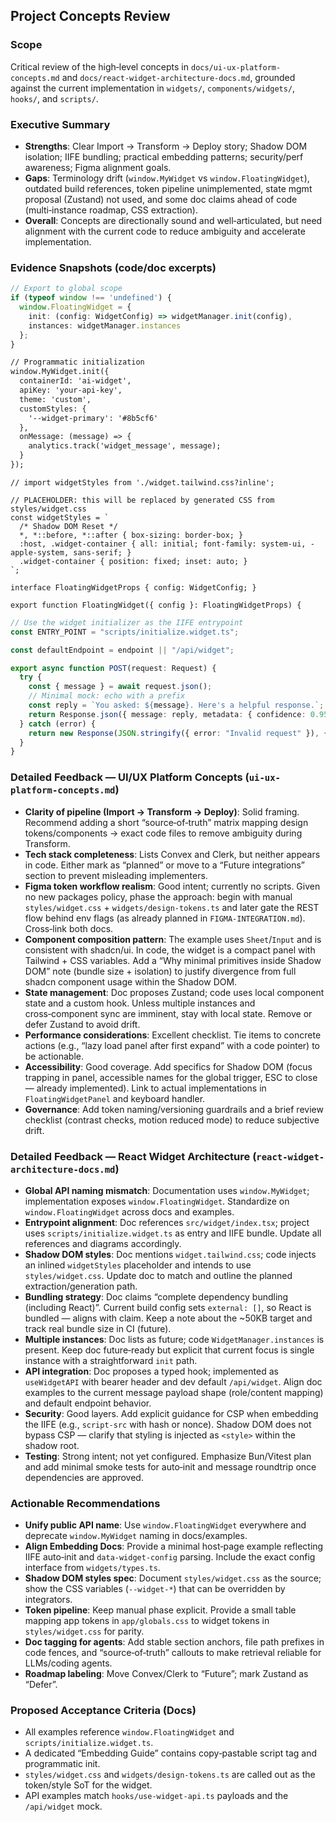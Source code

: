 ## Project Concepts Review

### Scope
Critical review of the high‑level concepts in `docs/ui-ux-platform-concepts.md` and `docs/react-widget-architecture-docs.md`, grounded against the current implementation in `widgets/`, `components/widgets/`, `hooks/`, and `scripts/`.

### Executive Summary
- **Strengths**: Clear Import → Transform → Deploy story; Shadow DOM isolation; IIFE bundling; practical embedding patterns; security/perf awareness; Figma alignment goals.
- **Gaps**: Terminology drift (`window.MyWidget` vs `window.FloatingWidget`), outdated build references, token pipeline unimplemented, state mgmt proposal (Zustand) not used, and some doc claims ahead of code (multi‑instance roadmap, CSS extraction).
- **Overall**: Concepts are directionally sound and well‑articulated, but need alignment with the current code to reduce ambiguity and accelerate implementation.

### Evidence Snapshots (code/doc excerpts)
```typescript:16:22:scripts/initialize.widget.ts
// Export to global scope
if (typeof window !== 'undefined') {
  window.FloatingWidget = {
    init: (config: WidgetConfig) => widgetManager.init(config),
    instances: widgetManager.instances
  };
}
```

```typescript:334:347:docs/react-widget-architecture-docs.md
// Programmatic initialization
window.MyWidget.init({
  containerId: 'ai-widget',
  apiKey: 'your-api-key',
  theme: 'custom',
  customStyles: {
    '--widget-primary': '#8b5cf6'
  },
  onMessage: (message) => {
    analytics.track('widget_message', message);
  }
});
```

```typescript:5:12:widgets/widget-manager.tsx
// import widgetStyles from './widget.tailwind.css?inline';

// PLACEHOLDER: this will be replaced by generated CSS from styles/widget.css
const widgetStyles = `
  /* Shadow DOM Reset */
  *, *::before, *::after { box-sizing: border-box; }
  :host, .widget-container { all: initial; font-family: system-ui, -apple-system, sans-serif; }
  .widget-container { position: fixed; inset: auto; }
`;
```

```typescript:9:13:components/widgets/floating-widget/floating-widget.tsx
interface FloatingWidgetProps { config: WidgetConfig; }

export function FloatingWidget({ config }: FloatingWidgetProps) {
```

```typescript:5:12:scripts/build.widget.ts
// Use the widget initializer as the IIFE entrypoint
const ENTRY_POINT = "scripts/initialize.widget.ts";
```

```typescript:8:10:hooks/use-widget-api.ts
const defaultEndpoint = endpoint || "/api/widget";
```

```typescript:1:10:app/api/widget/route.ts
export async function POST(request: Request) {
  try {
    const { message } = await request.json();
    // Minimal mock: echo with a prefix
    const reply = `You asked: ${message}. Here's a helpful response.`;
    return Response.json({ message: reply, metadata: { confidence: 0.95 } });
  } catch (error) {
    return new Response(JSON.stringify({ error: "Invalid request" }), { status: 400 });
  }
}
```

### Detailed Feedback — UI/UX Platform Concepts (`ui-ux-platform-concepts.md`)
- **Clarity of pipeline (Import → Transform → Deploy)**: Solid framing. Recommend adding a short “source‑of‑truth” matrix mapping design tokens/components → exact code files to remove ambiguity during Transform.
- **Tech stack completeness**: Lists Convex and Clerk, but neither appears in code. Either mark as “planned” or move to a “Future integrations” section to prevent misleading implementers.
- **Figma token workflow realism**: Good intent; currently no scripts. Given no new packages policy, phase the approach: begin with manual `styles/widget.css` + `widgets/design-tokens.ts` and later gate the REST flow behind env flags (as already planned in `FIGMA-INTEGRATION.md`). Cross‑link both docs.
- **Component composition pattern**: The example uses `Sheet`/`Input` and is consistent with shadcn/ui. In code, the widget is a compact panel with Tailwind + CSS variables. Add a “Why minimal primitives inside Shadow DOM” note (bundle size + isolation) to justify divergence from full shadcn component usage within the Shadow DOM.
- **State management**: Doc proposes Zustand; code uses local component state and a custom hook. Unless multiple instances and cross‑component sync are imminent, stay with local state. Remove or defer Zustand to avoid drift.
- **Performance considerations**: Excellent checklist. Tie items to concrete actions (e.g., “lazy load panel after first expand” with a code pointer) to be actionable.
- **Accessibility**: Good coverage. Add specifics for Shadow DOM (focus trapping in panel, accessible names for the global trigger, ESC to close — already implemented). Link to actual implementations in `FloatingWidgetPanel` and keyboard handler.
- **Governance**: Add token naming/versioning guardrails and a brief review checklist (contrast checks, motion reduced mode) to reduce subjective drift.

### Detailed Feedback — React Widget Architecture (`react-widget-architecture-docs.md`)
- **Global API naming mismatch**: Documentation uses `window.MyWidget`; implementation exposes `window.FloatingWidget`. Standardize on `window.FloatingWidget` across docs and examples.
- **Entrypoint alignment**: Doc references `src/widget/index.tsx`; project uses `scripts/initialize.widget.ts` as entry and IIFE bundle. Update all references and diagrams accordingly.
- **Shadow DOM styles**: Doc mentions `widget.tailwind.css`; code injects an inlined `widgetStyles` placeholder and intends to use `styles/widget.css`. Update doc to match and outline the planned extraction/generation path.
- **Bundling strategy**: Doc claims “complete dependency bundling (including React)”. Current build config sets `external: []`, so React is bundled — aligns with claim. Keep a note about the ~50KB target and track real bundle size in CI (future).
- **Multiple instances**: Doc lists as future; code `WidgetManager.instances` is present. Keep doc future‑ready but explicit that current focus is single instance with a straightforward `init` path.
- **API integration**: Doc proposes a typed hook; implemented as `useWidgetAPI` with bearer header and dev default `/api/widget`. Align doc examples to the current message payload shape (role/content mapping) and default endpoint behavior.
- **Security**: Good layers. Add explicit guidance for CSP when embedding the IIFE (e.g., `script-src` with hash or nonce). Shadow DOM does not bypass CSP — clarify that styling is injected as `<style>` within the shadow root.
- **Testing**: Strong intent; not yet configured. Emphasize Bun/Vitest plan and add minimal smoke tests for auto‑init and message roundtrip once dependencies are approved.

### Actionable Recommendations
- **Unify public API name**: Use `window.FloatingWidget` everywhere and deprecate `window.MyWidget` naming in docs/examples.
- **Align Embedding Docs**: Provide a minimal host‑page example reflecting IIFE auto‑init and `data-widget-config` parsing. Include the exact config interface from `widgets/types.ts`.
- **Shadow DOM styles spec**: Document `styles/widget.css` as the source; show the CSS variables (`--widget-*`) that can be overridden by integrators.
- **Token pipeline**: Keep manual phase explicit. Provide a small table mapping app tokens in `app/globals.css` to widget tokens in `styles/widget.css` for parity.
- **Doc tagging for agents**: Add stable section anchors, file path prefixes in code fences, and “source‑of‑truth” callouts to make retrieval reliable for LLMs/coding agents.
- **Roadmap labeling**: Move Convex/Clerk to “Future”; mark Zustand as “Defer”.

### Proposed Acceptance Criteria (Docs)
- All examples reference `window.FloatingWidget` and `scripts/initialize.widget.ts`.
- A dedicated “Embedding Guide” contains copy‑pastable script tag and programmatic init.
- `styles/widget.css` and `widgets/design-tokens.ts` are called out as the token/style SoT for the widget.
- API examples match `hooks/use-widget-api.ts` payloads and the `/api/widget` mock.


